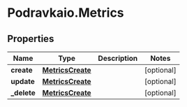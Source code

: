# Podravkaio.Metrics

## Properties
Name | Type | Description | Notes
------------ | ------------- | ------------- | -------------
**create** | [**MetricsCreate**](MetricsCreate.md) |  | [optional] 
**update** | [**MetricsCreate**](MetricsCreate.md) |  | [optional] 
**_delete** | [**MetricsCreate**](MetricsCreate.md) |  | [optional] 



